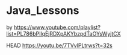 # Java_Lessons
by https://www.youtube.com/playlist?list=PL786bPIlqEjRDXpAKYbzpdTaOYsWyjtCX

HEAD
https://youtu.be/7TVvlPLtrws?t=32s